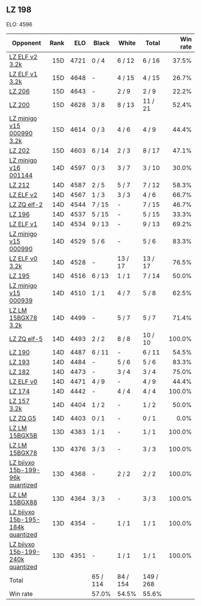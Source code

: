 ## LZ 198 ##

ELO: 4596

Opponent | Rank | ELO | Black | White | Total | Win rate
---------|-----:|----:|-------|-------|-------|-------:
[LZ ELF v2 3.2k](LZ%20ELF%20v2%203.2k.md) | 15D | 4721 | 0 / 4 | 6 / 12 | 6 / 16 | 37.5%
[LZ ELF v1 3.2k](LZ%20ELF%20v1%203.2k.md) | 15D | 4648 | - | 4 / 15 | 4 / 15 | 26.7%
[LZ 206](LZ%20206.md) | 15D | 4643 | - | 2 / 9 | 2 / 9 | 22.2%
[LZ 200](LZ%20200.md) | 15D | 4628 | 3 / 8 | 8 / 13 | 11 / 21 | 52.4%
[LZ minigo v15 000990 3.2k](LZ%20minigo%20v15%20000990%203.2k.md) | 15D | 4614 | 0 / 3 | 4 / 6 | 4 / 9 | 44.4%
[LZ 202](LZ%20202.md) | 15D | 4603 | 6 / 14 | 2 / 3 | 8 / 17 | 47.1%
[LZ minigo v16 001144](LZ%20minigo%20v16%20001144.md) | 14D | 4597 | 0 / 3 | 3 / 7 | 3 / 10 | 30.0%
[LZ 212](LZ%20212.md) | 14D | 4587 | 2 / 5 | 5 / 7 | 7 / 12 | 58.3%
[LZ ELF v2](LZ%20ELF%20v2.md) | 14D | 4567 | 1 / 3 | 3 / 3 | 4 / 6 | 66.7%
[LZ ZQ elf-2](LZ%20ZQ%20elf-2.md) | 14D | 4544 | 7 / 15 | - | 7 / 15 | 46.7%
[LZ 196](LZ%20196.md) | 14D | 4537 | 5 / 15 | - | 5 / 15 | 33.3%
[LZ ELF v1](LZ%20ELF%20v1.md) | 14D | 4534 | 9 / 13 | - | 9 / 13 | 69.2%
[LZ minigo v15 000990](LZ%20minigo%20v15%20000990.md) | 14D | 4529 | 5 / 6 | - | 5 / 6 | 83.3%
[LZ ELF v0 3.2k](LZ%20ELF%20v0%203.2k.md) | 14D | 4528 | - | 13 / 17 | 13 / 17 | 76.5%
[LZ 195](LZ%20195.md) | 14D | 4516 | 6 / 13 | 1 / 1 | 7 / 14 | 50.0%
[LZ minigo v15 000939](LZ%20minigo%20v15%20000939.md) | 14D | 4510 | 1 / 1 | 4 / 7 | 5 / 8 | 62.5%
[LZ LM 15BGX78 3.2k](LZ%20LM%2015BGX78%203.2k.md) | 14D | 4499 | - | 5 / 7 | 5 / 7 | 71.4%
[LZ ZQ elf-5](LZ%20ZQ%20elf-5.md) | 14D | 4493 | 2 / 2 | 8 / 8 | 10 / 10 | 100.0%
[LZ 190](LZ%20190.md) | 14D | 4487 | 6 / 11 | - | 6 / 11 | 54.5%
[LZ 193](LZ%20193.md) | 14D | 4484 | - | 5 / 6 | 5 / 6 | 83.3%
[LZ 182](LZ%20182.md) | 14D | 4473 | - | 3 / 4 | 3 / 4 | 75.0%
[LZ ELF v0](LZ%20ELF%20v0.md) | 14D | 4471 | 4 / 9 | - | 4 / 9 | 44.4%
[LZ 174](LZ%20174.md) | 14D | 4442 | - | 4 / 4 | 4 / 4 | 100.0%
[LZ 157 3.2k](LZ%20157%203.2k.md) | 14D | 4404 | 1 / 2 | - | 1 / 2 | 50.0%
[LZ ZQ G5](LZ%20ZQ%20G5.md) | 14D | 4403 | 0 / 1 | - | 0 / 1 | 0.0%
[LZ LM 15BGX5B](LZ%20LM%2015BGX5B.md) | 13D | 4383 | 1 / 1 | - | 1 / 1 | 100.0%
[LZ LM 15BGX78](LZ%20LM%2015BGX78.md) | 13D | 4376 | 3 / 3 | - | 3 / 3 | 100.0%
[LZ bjiyxo 15b-199-96k quantized](LZ%20bjiyxo%2015b-199-96k%20quantized.md) | 13D | 4368 | - | 2 / 2 | 2 / 2 | 100.0%
[LZ LM 15BGX88](LZ%20LM%2015BGX88.md) | 13D | 4364 | 3 / 3 | - | 3 / 3 | 100.0%
[LZ bjiyxo 15b-195-184k quantized](LZ%20bjiyxo%2015b-195-184k%20quantized.md) | 13D | 4354 | - | 1 / 1 | 1 / 1 | 100.0%
[LZ bjiyxo 15b-199-240k quantized](LZ%20bjiyxo%2015b-199-240k%20quantized.md) | 13D | 4351 | - | 1 / 1 | 1 / 1 | 100.0%
Total | | | 65 / 114 | 84 / 154 | 149 / 268 | 
Win rate| | | 57.0% | 54.5% | 55.6% | 

